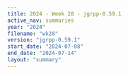 ```yaml
---
title: 2024 - Week 28 - jgrpp-0.59.1
active_nav: summaries
year: "2024"
filename: "wk28"
version: "jgrpp-0.59.1"
start_date: "2024-07-08"
end_date: "2024-07-14"
layout: "summary"
---
```

